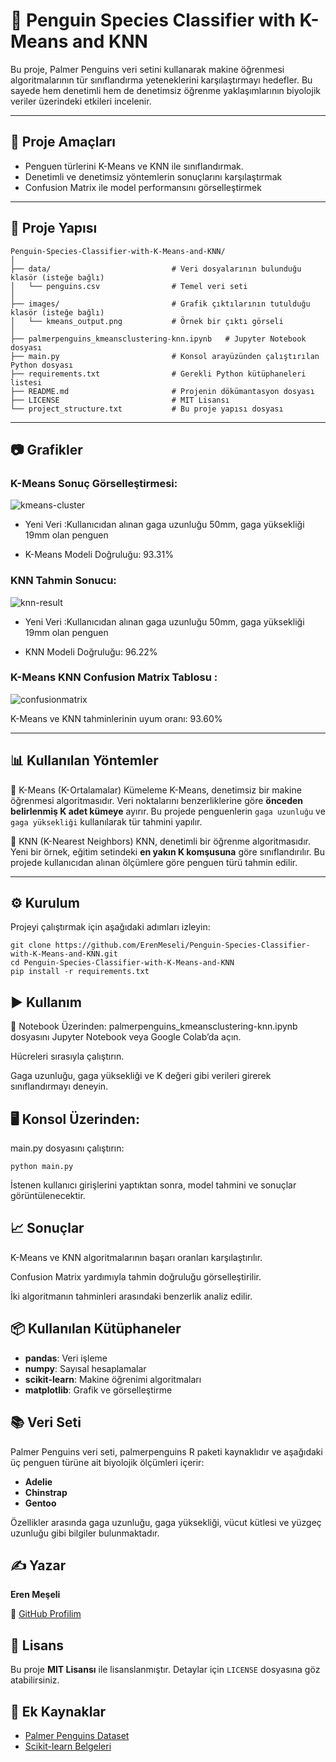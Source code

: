 # 🐧 Penguin Species Classifier with K-Means and KNN

Bu proje, Palmer Penguins veri setini kullanarak makine öğrenmesi algoritmalarının tür sınıflandırma yeteneklerini karşılaştırmayı hedefler. Bu sayede hem denetimli hem de denetimsiz öğrenme yaklaşımlarının biyolojik veriler üzerindeki etkileri incelenir.

---

## 🎯 Proje Amaçları

- Penguen türlerini K-Means ve KNN ile sınıflandırmak.
- Denetimli ve denetimsiz yöntemlerin sonuçlarını karşılaştırmak
- Confusion Matrix ile model performansını görselleştirmek

---

## 📁 Proje Yapısı

```
Penguin-Species-Classifier-with-K-Means-and-KNN/
│
├── data/                           # Veri dosyalarının bulunduğu klasör (isteğe bağlı)
│   └── penguins.csv                # Temel veri seti
│
├── images/                         # Grafik çıktılarının tutulduğu klasör (isteğe bağlı)
│   └── kmeans_output.png           # Örnek bir çıktı görseli
│
├── palmerpenguins_kmeansclustering-knn.ipynb   # Jupyter Notebook dosyası
├── main.py                         # Konsol arayüzünden çalıştırılan Python dosyası
├── requirements.txt                # Gerekli Python kütüphaneleri listesi
├── README.md                       # Projenin dökümantasyon dosyası
├── LICENSE                         # MIT Lisansı
└── project_structure.txt           # Bu proje yapısı dosyası
```

---

## 📷 Grafikler

### K-Means Sonuç Görselleştirmesi:
![kmeans-cluster](images/kmeans_output.png)

 - Yeni Veri :Kullanıcıdan alınan gaga uzunluğu 50mm, gaga yüksekliği 19mm olan penguen

 - K-Means Modeli Doğruluğu: 93.31%


### KNN Tahmin Sonucu:
![knn-result](images/knn_result.png)

 - Yeni Veri :Kullanıcıdan alınan gaga uzunluğu 50mm, gaga yüksekliği 19mm olan penguen

 - KNN Modeli Doğruluğu: 96.22%

### K-Means KNN Confusion Matrix Tablosu :
![confusionmatrix](images/confusionmatrix_output.png)

K-Means ve KNN tahminlerinin uyum oranı: 93.60%

---

## 📊 Kullanılan Yöntemler

🔹 K-Means (K-Ortalamalar) Kümeleme
K-Means, denetimsiz bir makine öğrenmesi algoritmasıdır. Veri noktalarını benzerliklerine göre **önceden belirlenmiş K adet kümeye** ayırır. Bu projede penguenlerin `gaga uzunluğu` ve `gaga yüksekliği` kullanılarak tür tahmini yapılır.

🔹 KNN (K-Nearest Neighbors)
KNN, denetimli bir öğrenme algoritmasıdır. Yeni bir örnek, eğitim setindeki **en yakın K komşusuna** göre sınıflandırılır. Bu projede kullanıcıdan alınan ölçümlere göre penguen türü tahmin edilir.

---

## ⚙️ Kurulum

Projeyi çalıştırmak için aşağıdaki adımları izleyin:

```
git clone https://github.com/ErenMeseli/Penguin-Species-Classifier-with-K-Means-and-KNN.git
cd Penguin-Species-Classifier-with-K-Means-and-KNN
pip install -r requirements.txt
```

## ▶️ Kullanım
🔬 Notebook Üzerinden:
palmerpenguins_kmeansclustering-knn.ipynb dosyasını Jupyter Notebook veya Google Colab’da açın.

Hücreleri sırasıyla çalıştırın.

Gaga uzunluğu, gaga yüksekliği ve K değeri gibi verileri girerek sınıflandırmayı deneyin.

## 🖥️ Konsol Üzerinden:
main.py dosyasını çalıştırın:

```
python main.py
```

İstenen kullanıcı girişlerini yaptıktan sonra, model tahmini ve sonuçlar görüntülenecektir.

## 📈 Sonuçlar
K-Means ve KNN algoritmalarının başarı oranları karşılaştırılır.

Confusion Matrix yardımıyla tahmin doğruluğu görselleştirilir.

İki algoritmanın tahminleri arasındaki benzerlik analiz edilir.

## 📦 Kullanılan Kütüphaneler

- **pandas**: Veri işleme
- **numpy**: Sayısal hesaplamalar
- **scikit-learn**: Makine öğrenimi algoritmaları
- **matplotlib**: Grafik ve görselleştirme

## 📚 Veri Seti
Palmer Penguins veri seti, palmerpenguins R paketi kaynaklıdır ve aşağıdaki üç penguen türüne ait biyolojik ölçümleri içerir:

 - **Adelie**
 - **Chinstrap**
 - **Gentoo**

Özellikler arasında gaga uzunluğu, gaga yüksekliği, vücut kütlesi ve yüzgeç uzunluğu gibi bilgiler bulunmaktadır.

## ✍️ Yazar
**Eren Meşeli**  

🔗 [GitHub Profilim](https://github.com/ErenMeseli)

## 📝 Lisans
Bu proje **MIT Lisansı** ile lisanslanmıştır. Detaylar için `LICENSE` dosyasına göz atabilirsiniz.

## 🔗 Ek Kaynaklar

- [Palmer Penguins Dataset](https://allisonhorst.github.io/palmerpenguins/)
- [Scikit-learn Belgeleri](https://scikit-learn.org/stable/documentation.html)

